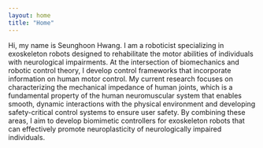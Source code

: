 ```yaml
---
layout: home
title: "Home"
---
```


Hi, my name is Seunghoon Hwang. I am a roboticist specializing in exoskeleton robots designed to rehabilitate the motor abilities of individuals with neurological impairments. At the intersection of biomechanics and robotic control theory, I develop control frameworks that incorporate information on human motor control. My current research focuses on characterizing the mechanical impedance of human joints, which is a fundamental property of the human neuromuscular system that enables smooth, dynamic interactions with the physical environment and developing safety-critical control systems to ensure user safety. By combining these areas, I aim to develop biomimetic controllers for exoskeleton robots that can effectively promote neuroplasticity of neurologically impaired individuals. 
